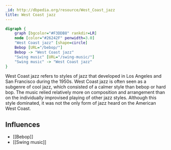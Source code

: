 ```yaml
---
_id: http://dbpedia.org/resource/West_Coast_jazz
title: West Coast jazz
---
```


```dot
digraph {
	graph [bgcolor="#F3DDB8" rankdir=LR]
	node [color="#26242F" penwidth=3.0]
	"West Coast jazz" [shape=circle]
	Bebop [URL="/bebop/"]
	Bebop -> "West Coast jazz"
	"Swing music" [URL="/swing-music/"]
	"Swing music" -> "West Coast jazz"
}
```

West Coast jazz refers to styles of jazz that developed in Los Angeles and San Francisco during the 1950s. West Coast jazz is often seen as a subgenre of cool jazz, which consisted of a calmer style than bebop or hard bop. The music relied relatively more on composition and arrangement than on the individually improvised playing of other jazz styles. Although this style dominated, it was not the only form of jazz heard on the American West Coast.

## Influences
- [[Bebop]]
- [[Swing music]]

